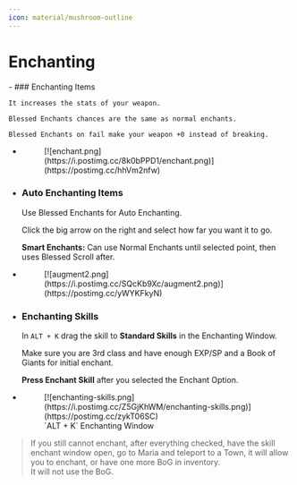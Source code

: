 ```yaml
---
icon: material/mushroom-outline
---
```


# Enchanting

<div class="grid cards" markdown>
- ### Enchanting Items

    It increases the stats of your weapon.

    Blessed Enchants chances are the same as normal enchants.
    
    Blessed Enchants on fail make your weapon +0 instead of breaking.



- <figure markdown>
    [![enchant.png](https://i.postimg.cc/8k0bPPD1/enchant.png)](https://postimg.cc/hhVm2nfw)
    </figure>

- ### Auto Enchanting Items

    Use Blessed Enchants for Auto Enchanting.

    Click the big arrow on the right and select how far you want it to go.

    **Smart Enchants:** Can use Normal Enchants until selected point, then uses Blessed Scroll after.


- <figure markdown>
    [![augment2.png](https://i.postimg.cc/SQcKb9Xc/augment2.png)](https://postimg.cc/yWYKFkyN)
    </figure>

- ### Enchanting Skills

    In `ALT + K` drag the skill to **Standard Skills** in the Enchanting Window.

    Make sure you are 3rd class and have enough EXP/SP and a Book of Giants for initial enchant.

    **Press Enchant Skill** after you selected the Enchant Option.

- <figure markdown>
    [![enchanting-skills.png](https://i.postimg.cc/Z5GjKhWM/enchanting-skills.png)](https://postimg.cc/zykT06SC)
    <figcaption>`ALT + K` Enchanting Window</figcaption>
    </figure>
</div>

> If you still cannot enchant, after everything checked, have the skill enchant window open, go to Maria and teleport to a Town, it will allow you to enchant, or have one more BoG in inventory. <br>It will not use the BoG.